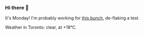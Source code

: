 ### Hi there :wave:

It's Monday! I'm probably working for [this bunch](https://github.com/kohofinancial), de-flaking a test.

Weather in Toronto: clear, at +18°C.
